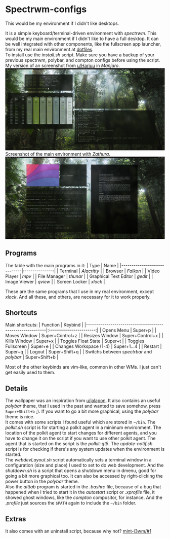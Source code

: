# Spectrwm-configs

This would be my environment if I didn't like desktops.

It is a simple keyboard/terminal-driven environment with *spectrwm*. This would be my main environment if I didn't like to have a full desktop. It can be well integrated with other components, like the fullscreen app launcher, from my real main environment at [dotfiles](https://github.com/Firespindash/dotfiles). \
To install use the *install.sh* script. Make sure you have a backup of your previous spectrwm, polybar, and compton configs before using the script. \
My version of an screenshot from [u/Harjuu](https://www.reddit.com/r/unixporn/comments/gcg0hh/spectrwm_first_post/) in *Manjaro*.
![Main Environment Screenshot](spectrwm.png)
Screenshot of the main environment with *Zathura*. 
![Zathura Screenshot](zathura-spectrwm.png)
## Programs
The table with the main programs in it:
|                Type               |     Name    |
|-----------------------------|:--------------:|
|            Terminal            | *Alacritty* |
|             Browser            |   *Falkon*  |
|         Video Player        |     *mpv*    |
|        File Manager        |  *thunar*  |
| Graphical Text Editor |    *gedit*   |
|        Image Viewer        |   *qview*   |
|       Screen Locker       |    *xlock*   |

These are the same programs that I use in my real environment, except *xlock*. And all these, and others, are necessary for it to work properly.
## Shortcuts
Main shortcuts:
|                                Function                              |         Keybind         |
|----------------------------------------------------------|:-----------------------:|
|                            Opens Menu                           |        Super+p         |
|                           Moves Window                         | Super+Control+z |
|                          Resizes Window                        | Super+Control+x  |
|                             Kills Window                           |          Super+x        |
|                      Toggles Float State                      |          Super+t        |
|                       Toggles Fullscreen                      |          Super+e        |
|                Changes Workspace (1-4)                  |       Super+1...4       |
|                                 Restart                                |          Super+q       |
|                                 Logout                                |    Super+Shift+q   |
| Switchs between *spectrbar* and *polybar* |    Super+Shift+b   |

Most of the other keybinds are vim-like, common in other WMs. I just can't get easily used to them.
## Details
The wallpaper was an inspiration from [u/jalapon](https://www.reddit.com/r/unixporn/comments/g549vq/bspwm_studying_birds_migration_is_easier_with_a/). It also contains an useful *polybar* theme, that I used in the past and wanted to save somehow, press `Super+Shift+b` ;). If you want to go a bit more graphical, using the *polybar* theme is nice. \
It comes with some scripts I found useful which are stored in `~/bin`. The *polkit.sh* script is for starting a polkit agent in a minimum environment. The location of the polkit agent to start changes for different agents, and you have to change it on the script if you want to use other polkit agent. The agent that is started on the script is the *polkit-qt5*.  The *update-notif.sh* script is for checking if there's any system updates when the environment is started. \
The *webdevLayout.sh* script automatically sets a terminal window in a configuration (size and place) I used to set to do web development. And the *shutdown.sh* is a script that opens a shutdown menu in dmenu, good for going a bit more graphical too. It can also be accessed by right-clicking the power button in the *polybar* theme. \
Also the *alttab* program is started in the *.bashrc* file, because of a bug that happened when I tried to start it in the *autostart* script or *.xprofile* file, it showed ghost windows, like the *compton* compositor, for instance. And the *.profile* just sources the `$PATH` again to include the `~/bin` folder.
## Extras
It also comes with an uninstall script, because why not? [mint-i3wm/#1](https://github.com/Firespindash/mint-i3wm/issues/1#issue-626789180)